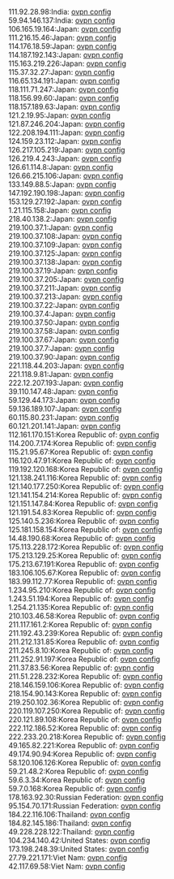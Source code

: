111.92.28.98:India: [ovpn config](vpn/111_92_28_98.ovpn)  
59.94.146.137:India: [ovpn config](vpn/59_94_146_137.ovpn)  
106.165.19.164:Japan: [ovpn config](vpn/106_165_19_164.ovpn)  
111.216.15.46:Japan: [ovpn config](vpn/111_216_15_46.ovpn)  
114.176.18.59:Japan: [ovpn config](vpn/114_176_18_59.ovpn)  
114.187.192.143:Japan: [ovpn config](vpn/114_187_192_143.ovpn)  
115.163.219.226:Japan: [ovpn config](vpn/115_163_219_226.ovpn)  
115.37.32.27:Japan: [ovpn config](vpn/115_37_32_27.ovpn)  
116.65.134.191:Japan: [ovpn config](vpn/116_65_134_191.ovpn)  
118.111.71.247:Japan: [ovpn config](vpn/118_111_71_247.ovpn)  
118.156.99.60:Japan: [ovpn config](vpn/118_156_99_60.ovpn)  
118.157.189.63:Japan: [ovpn config](vpn/118_157_189_63.ovpn)  
121.2.19.95:Japan: [ovpn config](vpn/121_2_19_95.ovpn)  
121.87.246.204:Japan: [ovpn config](vpn/121_87_246_204.ovpn)  
122.208.194.111:Japan: [ovpn config](vpn/122_208_194_111.ovpn)  
124.159.23.112:Japan: [ovpn config](vpn/124_159_23_112.ovpn)  
126.217.105.219:Japan: [ovpn config](vpn/126_217_105_219.ovpn)  
126.219.4.243:Japan: [ovpn config](vpn/126_219_4_243.ovpn)  
126.61.114.8:Japan: [ovpn config](vpn/126_61_114_8.ovpn)  
126.66.215.106:Japan: [ovpn config](vpn/126_66_215_106.ovpn)  
133.149.88.5:Japan: [ovpn config](vpn/133_149_88_5.ovpn)  
147.192.190.198:Japan: [ovpn config](vpn/147_192_190_198.ovpn)  
153.129.27.192:Japan: [ovpn config](vpn/153_129_27_192.ovpn)  
1.21.115.158:Japan: [ovpn config](vpn/1_21_115_158.ovpn)  
218.40.138.2:Japan: [ovpn config](vpn/218_40_138_2.ovpn)  
219.100.37.1:Japan: [ovpn config](vpn/219_100_37_1.ovpn)  
219.100.37.108:Japan: [ovpn config](vpn/219_100_37_108.ovpn)  
219.100.37.109:Japan: [ovpn config](vpn/219_100_37_109.ovpn)  
219.100.37.125:Japan: [ovpn config](vpn/219_100_37_125.ovpn)  
219.100.37.138:Japan: [ovpn config](vpn/219_100_37_138.ovpn)  
219.100.37.19:Japan: [ovpn config](vpn/219_100_37_19.ovpn)  
219.100.37.205:Japan: [ovpn config](vpn/219_100_37_205.ovpn)  
219.100.37.211:Japan: [ovpn config](vpn/219_100_37_211.ovpn)  
219.100.37.213:Japan: [ovpn config](vpn/219_100_37_213.ovpn)  
219.100.37.22:Japan: [ovpn config](vpn/219_100_37_22.ovpn)  
219.100.37.4:Japan: [ovpn config](vpn/219_100_37_4.ovpn)  
219.100.37.50:Japan: [ovpn config](vpn/219_100_37_50.ovpn)  
219.100.37.58:Japan: [ovpn config](vpn/219_100_37_58.ovpn)  
219.100.37.67:Japan: [ovpn config](vpn/219_100_37_67.ovpn)  
219.100.37.7:Japan: [ovpn config](vpn/219_100_37_7.ovpn)  
219.100.37.90:Japan: [ovpn config](vpn/219_100_37_90.ovpn)  
221.118.44.203:Japan: [ovpn config](vpn/221_118_44_203.ovpn)  
221.118.9.81:Japan: [ovpn config](vpn/221_118_9_81.ovpn)  
222.12.207.193:Japan: [ovpn config](vpn/222_12_207_193.ovpn)  
39.110.147.48:Japan: [ovpn config](vpn/39_110_147_48.ovpn)  
59.129.44.173:Japan: [ovpn config](vpn/59_129_44_173.ovpn)  
59.136.189.107:Japan: [ovpn config](vpn/59_136_189_107.ovpn)  
60.115.80.231:Japan: [ovpn config](vpn/60_115_80_231.ovpn)  
60.121.201.141:Japan: [ovpn config](vpn/60_121_201_141.ovpn)  
112.161.170.151:Korea Republic of: [ovpn config](vpn/112_161_170_151.ovpn)  
114.200.7.174:Korea Republic of: [ovpn config](vpn/114_200_7_174.ovpn)  
115.21.95.67:Korea Republic of: [ovpn config](vpn/115_21_95_67.ovpn)  
116.120.47.91:Korea Republic of: [ovpn config](vpn/116_120_47_91.ovpn)  
119.192.120.168:Korea Republic of: [ovpn config](vpn/119_192_120_168.ovpn)  
121.138.241.116:Korea Republic of: [ovpn config](vpn/121_138_241_116.ovpn)  
121.140.177.250:Korea Republic of: [ovpn config](vpn/121_140_177_250.ovpn)  
121.141.154.214:Korea Republic of: [ovpn config](vpn/121_141_154_214.ovpn)  
121.151.147.84:Korea Republic of: [ovpn config](vpn/121_151_147_84.ovpn)  
121.191.54.83:Korea Republic of: [ovpn config](vpn/121_191_54_83.ovpn)  
125.140.5.236:Korea Republic of: [ovpn config](vpn/125_140_5_236.ovpn)  
125.181.158.154:Korea Republic of: [ovpn config](vpn/125_181_158_154.ovpn)  
14.48.190.68:Korea Republic of: [ovpn config](vpn/14_48_190_68.ovpn)  
175.113.228.172:Korea Republic of: [ovpn config](vpn/175_113_228_172.ovpn)  
175.213.129.25:Korea Republic of: [ovpn config](vpn/175_213_129_25.ovpn)  
175.213.67.191:Korea Republic of: [ovpn config](vpn/175_213_67_191.ovpn)  
183.106.105.67:Korea Republic of: [ovpn config](vpn/183_106_105_67.ovpn)  
183.99.112.77:Korea Republic of: [ovpn config](vpn/183_99_112_77.ovpn)  
1.234.95.210:Korea Republic of: [ovpn config](vpn/1_234_95_210.ovpn)  
1.243.51.194:Korea Republic of: [ovpn config](vpn/1_243_51_194.ovpn)  
1.254.21.135:Korea Republic of: [ovpn config](vpn/1_254_21_135.ovpn)  
210.103.46.58:Korea Republic of: [ovpn config](vpn/210_103_46_58.ovpn)  
211.117.161.2:Korea Republic of: [ovpn config](vpn/211_117_161_2.ovpn)  
211.192.43.239:Korea Republic of: [ovpn config](vpn/211_192_43_239.ovpn)  
211.212.131.85:Korea Republic of: [ovpn config](vpn/211_212_131_85.ovpn)  
211.245.8.10:Korea Republic of: [ovpn config](vpn/211_245_8_10.ovpn)  
211.252.91.197:Korea Republic of: [ovpn config](vpn/211_252_91_197.ovpn)  
211.37.83.56:Korea Republic of: [ovpn config](vpn/211_37_83_56.ovpn)  
211.51.228.232:Korea Republic of: [ovpn config](vpn/211_51_228_232.ovpn)  
218.146.159.106:Korea Republic of: [ovpn config](vpn/218_146_159_106.ovpn)  
218.154.90.143:Korea Republic of: [ovpn config](vpn/218_154_90_143.ovpn)  
219.250.102.36:Korea Republic of: [ovpn config](vpn/219_250_102_36.ovpn)  
220.119.107.250:Korea Republic of: [ovpn config](vpn/220_119_107_250.ovpn)  
220.121.89.108:Korea Republic of: [ovpn config](vpn/220_121_89_108.ovpn)  
222.112.186.52:Korea Republic of: [ovpn config](vpn/222_112_186_52.ovpn)  
222.233.20.218:Korea Republic of: [ovpn config](vpn/222_233_20_218.ovpn)  
49.165.82.221:Korea Republic of: [ovpn config](vpn/49_165_82_221.ovpn)  
49.174.90.94:Korea Republic of: [ovpn config](vpn/49_174_90_94.ovpn)  
58.120.106.126:Korea Republic of: [ovpn config](vpn/58_120_106_126.ovpn)  
59.21.48.2:Korea Republic of: [ovpn config](vpn/59_21_48_2.ovpn)  
59.6.3.34:Korea Republic of: [ovpn config](vpn/59_6_3_34.ovpn)  
59.7.0.168:Korea Republic of: [ovpn config](vpn/59_7_0_168.ovpn)  
178.163.92.30:Russian Federation: [ovpn config](vpn/178_163_92_30.ovpn)  
95.154.70.171:Russian Federation: [ovpn config](vpn/95_154_70_171.ovpn)  
184.22.116.106:Thailand: [ovpn config](vpn/184_22_116_106.ovpn)  
184.82.145.186:Thailand: [ovpn config](vpn/184_82_145_186.ovpn)  
49.228.228.122:Thailand: [ovpn config](vpn/49_228_228_122.ovpn)  
104.234.140.42:United States: [ovpn config](vpn/104_234_140_42.ovpn)  
173.198.248.39:United States: [ovpn config](vpn/173_198_248_39.ovpn)  
27.79.221.171:Viet Nam: [ovpn config](vpn/27_79_221_171.ovpn)  
42.117.69.58:Viet Nam: [ovpn config](vpn/42_117_69_58.ovpn)  
